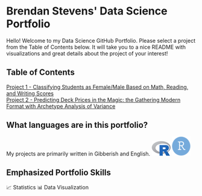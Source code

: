 # Brendan Stevens' Data Science Portfolio
Hello! Welcome to my Data Science GitHub Portfolio. Please select a project from the Table of Contents below. It will take you to a nice README with visualizations and great details about the project of your interest!

## Table of Contents

[Project 1 - Classifying Students as Female/Male Based on Math, Reading, and Writing Scores](https://github.com/bstevens00/Data-Science-Portfolio/tree/main/Project%201%20-%20Classify%20Gender%20by%20Test%20Grade%20-%20Synthetic)  
[Project 2 - Predicting Deck Prices in the Magic: the Gathering Modern Format with Archetype Analysis of Variance](https://github.com/bstevens00/Data-Science-Portfolio/tree/main/Project%202%20-%20Predict%20Cost%20of%20Modern%20Deck)  

## What languages are in this portfolio?
My projects are primarily written in Gibberish and English.
![R Statistical Programming Language](<https://github.com/bstevens00/Data-Science-Portfolio/blob/main/images/R_logo.png> "R Statistical Programming Language") ![RStudio](<https://github.com/bstevens00/Data-Science-Portfolio/blob/main/images/r_studio_logo.png> "RStudio")

## Emphasized Portfolio Skills
:chart_with_upwards_trend: Statistics
:bar_chart: Data Visualization
